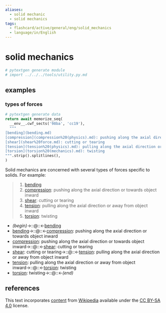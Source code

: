 ```yaml
---
aliases:
  - solid mechanic
  - solid mechanics
tags:
  - flashcard/active/general/eng/solid_mechanics
  - language/in/English
---
```


# solid mechanics

```Python
# pytextgen generate module
# import ../../../tools/utility.py.md
```

## examples

### types of forces

```Python
# pytextgen generate data
return await memorize_seq(
  __env__.cwf_sects('98ba', 'cc19'),
  """
[bending](bending.md)
[compression](compression%20(physics).md): pushing along the axial direction or towards object inward
[shear](shear%20force.md): cutting or tearing
[tension](tension%20(physics).md): pulling along the axial direction or away from object inward
[torsion](torsion%20(mechanics).md): twisting
""".strip().splitlines(),
)
```

Solid mechanics are concerned with several types of forces specific to solids. For example:

<!--pytextgen generate section="98ba"--><!-- The following content is generated at 2024-05-13T20:26:41.552835+08:00. Any edits will be overridden! -->

> 1. [bending](bending.md)
> 2. [compression](compression%20(physics).md): pushing along the axial direction or towards object inward
> 3. [shear](shear%20force.md): cutting or tearing
> 4. [tension](tension%20(physics).md): pulling along the axial direction or away from object inward
> 5. [torsion](torsion%20(mechanics).md): twisting

<!--/pytextgen-->

<!--pytextgen generate section="cc19"--><!-- The following content is generated at 2024-05-13T20:26:41.539825+08:00. Any edits will be overridden! -->

- _(begin)_→::@::←[bending](bending.md)
- [bending](bending.md)→::@::←[compression](compression%20(physics).md): pushing along the axial direction or towards object inward
- [compression](compression%20(physics).md): pushing along the axial direction or towards object inward→::@::←[shear](shear%20force.md): cutting or tearing
- [shear](shear%20force.md): cutting or tearing→::@::←[tension](tension%20(physics).md): pulling along the axial direction or away from object inward
- [tension](tension%20(physics).md): pulling along the axial direction or away from object inward→::@::←[torsion](torsion%20(mechanics).md): twisting
- [torsion](torsion%20(mechanics).md): twisting→::@::←_(end)_

<!--/pytextgen-->

## references

This text incorporates [content](https://en.wikipedia.org/wiki/solid_mechanics) from [Wikipedia](Wikipedia.md) available under the [CC BY-SA 4.0](https://creativecommons.org/licenses/by-sa/4.0/) license.
